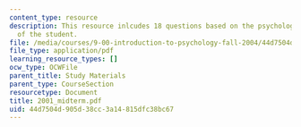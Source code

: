 ```yaml
---
content_type: resource
description: This resource inlcudes 18 questions based on the psychological understanding
  of the student.
file: /media/courses/9-00-introduction-to-psychology-fall-2004/44d7504d905d38cc3a14815dfc38bc67_2001_midterm.pdf
file_type: application/pdf
learning_resource_types: []
ocw_type: OCWFile
parent_title: Study Materials
parent_type: CourseSection
resourcetype: Document
title: 2001_midterm.pdf
uid: 44d7504d-905d-38cc-3a14-815dfc38bc67
---
```

